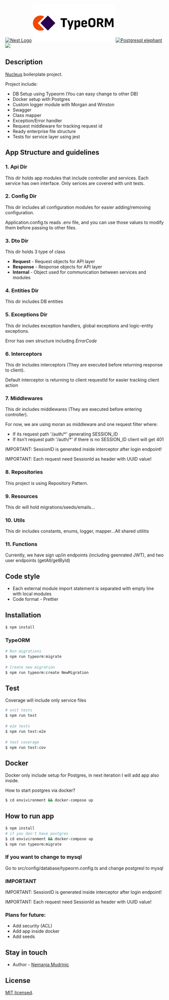 <a align="center">
  <a href="http://nestjs.com/" target="blank"><img src="https://nestjs.com/img/logo_text.svg" height="120" alt="Nest Logo" /></a>
  <a href="http://typeorm.io/"><img src="https://github.com/typeorm/typeorm/raw/master/resources/logo_big.png" height="120"></a>
  <a title="Daniel Lundin / PostgreSQL License (https://www.postgresql.org/about/licence/)" href="https://commons.wikimedia.org/wiki/File:Postgresql_elephant.svg"><img height="120" alt="Postgresql elephant" src="https://upload.wikimedia.org/wikipedia/commons/thumb/2/29/Postgresql_elephant.svg/512px-Postgresql_elephant.svg.png"></a>
  <img src="https://www.docker.com/sites/default/files/d8/2019-07/Moby-logo.png" height="120">
</p>

## Description

[Nucleus](https://github.com/nemanja-mudrinic/nucleus-backend) boilerplate project.

Project include:

* DB Setup using Typeorm (You can easy change to other DB)
* Docker setup with Postgres
* Custom logger module with Morgan and Winston
* Swagger
* Class mapper
* Exception/Error handler
* Request middleware for tracking request id
* Ready enterprise file structure
* Tests for service layer using jest

## App Structure and guidelines

### 1. Api Dir

This dir holds app modules that include controller and services.
Each service has own interface. Only serices are covered with unit tests.

### 2. Config Dir

This dir includes all configuration modules for easier adding/removing configuration.

Application.config.ts reads .env file, and you can use those values to modify them before passing to other files.

### 3. Dto Dir

This dir holds 3 type of class
* **Request** - Request objects for API layer
* **Response** - Response objects for API layer
* **Internal** - Object used for communication between services and modules

### 4. Entities Dir

This dir includes DB entities

### 5. Exceptions Dir

This dir includes exception handlers, global exceptions and logic-entity exceptions.

Error has own structure including _ErrorCode_

### 6. Interceptors

This dir includes interceptors (They are executed before returning response to client).

Default interceptor is returning to client requestId for easier tracking client action

### 7. Middlewares

This dir includes middlewares (They are executed before entering controller).

For now, we are using moran as middleware and one request filter where:
* If its request path '/auth/*' generating SESSION_ID
* If itsn't request path '/auth/*' if there is no SESSION_ID client will get 401

IMPORTANT: SessionID is generated inside interceptor after login endpoint!

IMPORTANT: Each request need SessionId as header with UUID value!

### 8. Repositories

This project is using Repository Pattern.

### 9. Resources

This dir will hold migrations/seeds/emails...

### 10. Utils

This dir includes constants, enums, logger, mapper...All shared utilitis

### 11. Functions

Currently, we have sign up/in endpoints (including geenrated JWT), and two user endpoints (getAll/getById)

## Code style

* Each external module import statement is separated with empty line with local modules
* Code format - Prettier


## Installation

```bash
$ npm install
```

### TypeORM

```bash
# Run migrations
$ npm run typeorm:migrate

# Create new migration
$ npm run typeorm:create NewMigration
```

## Test

Coverage will include only service files

```bash
# unit tests
$ npm run test

# e2e tests
$ npm run test:e2e

# test coverage
$ npm run test:cov
```

## Docker

Docker only include setup for Postgres, in next iteration I will add app also inside.

How to start postgres via docker?

```bash
$ cd envivironment && docker-compose up
```

## How to run app

```bash
$ npm install
# if you don't have postgres
$ cd envivironment && docker-compose up
$ npm run typeorm:migrate
```

### If you want to change to mysql
Go to src/config/database/typeorm.config.ts and change postgresl to mysql

### IMPORTANT

IMPORTANT: SessionID is generated inside interceptor after login endpoint!

IMPORTANT: Each request need SessionId as header with UUID value!


### Plans for future:

* Add security (ACL)
* Add app inside docker
* Add seeds


## Stay in touch

- Author - [Nemanja Mudrinic](https://www.linkedin.com/in/nemanja-mudrinic-666334145/)

## License
  [MIT licensed](LICENSE).
